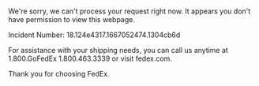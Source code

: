  	


 	

We're sorry, we can't process your request right now. It appears you don't have permission to view this webpage.


Incident Number: 18.124e4317.1667052474.1304cb6d





For assistance with your shipping needs, you can call us anytime at 1.800.GoFedEx 1.800.463.3339 or visit fedex.com.




Thank you for choosing FedEx.